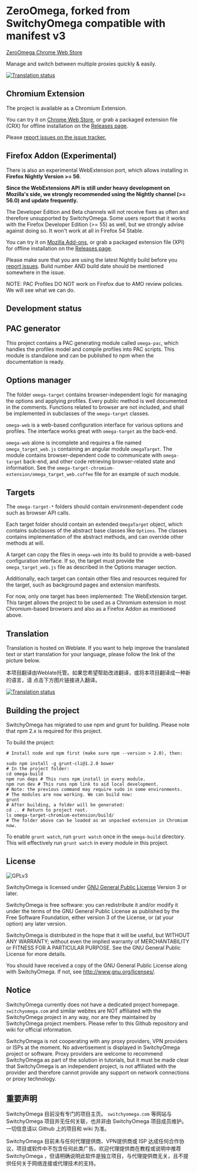 ZeroOmega, forked from SwitchyOmega compatible with manifest v3
============

[ZeroOmega Chrome Web Store](https://chromewebstore.google.com/detail/pfnededegaaopdmhkdmcofjmoldfiped)

Manage and switch between multiple proxies quickly & easily.

[![Translation status](https://hosted.weblate.org/widgets/switchyomega/-/svg-badge.svg)](https://hosted.weblate.org/engage/switchyomega/?utm_source=widget)

Chromium Extension
------------------
The project is available as a Chromium Extension.

You can try it on [Chrome Web Store](https://chrome.google.com/webstore/detail/padekgcemlokbadohgkifijomclgjgif),
or grab a packaged extension file (CRX) for offline installation on the [Releases page](https://github.com/FelisCatus/SwitchyOmega/releases).

Please [report issues on the issue tracker.](https://github.com/FelisCatus/SwitchyOmega/issues)

Firefox Addon (Experimental)
----------------------------

There is also an experimental WebExtension port, which allows installing in
**Firefox Nightly Version >= 56**.

**Since the WebExtensions API is still under heavy development on Mozilla's side,
we strongly recommended using the Nightly channel (>= 56.0) and update frequently.**

The Developer Edition and Beta channels will not receive fixes as often and
therefore unsupported by SwitchyOmega. Some users report that it works with the
Firefox Developer Edition (>= 55) as well, but we strongly advise against doing
so. It won't work at all in Firefox 54 Stable.

You can try it on [Mozilla Add-ons](https://addons.mozilla.org/en-US/firefox/addon/switchyomega/),
or grab a packaged extension file (XPI) for offline installation on the [Releases page](https://github.com/FelisCatus/SwitchyOmega/releases).

Please make sure that you are using the latest Nightly build before you
[report issues](https://github.com/FelisCatus/SwitchyOmega/issues).
Build number AND build date should be mentioned somewhere in the issue.

NOTE: PAC Profiles DO NOT work on Firefox due to AMO review policies. We will see what we can do.

Development status
------------------

## PAC generator
This project contains a PAC generating module called `omega-pac`, which handles
the profiles model and compile profiles into PAC scripts. This module is standalone
and can be published to npm when the documentation is ready.

## Options manager
The folder `omega-target` contains browser-independent logic for managing the
options and applying profiles. Every public method is well documented in the comments.
Functions related to browser are not included, and shall be implemented in subclasses
of the `omega-target` classes.

`omega-web` is a web-based configuration interface for various options and profiles.
The interface works great with `omega-target` as the back-end.

`omega-web` alone is incomplete and requires a file named `omega_target_web.js`
containing an angular module `omegaTarget`. The module contains browser-dependent
code to communicate with `omega-target` back-end, and other code retrieving
browser-related state and information.
See the `omega-target-chromium-extension/omega_target_web.coffee` file for an
example of such module.

## Targets
The `omega-target-*` folders should contain environment-dependent code such as
browser API calls.

Each target folder should contain an extended `OmegaTarget` object, which
contains subclasses of the abstract base classes like `Options`. The classes
contains implementation of the abstract methods, and can override other methods
at will.

A target can copy the files in `omega-web` into its build to provide a web-based
configuration interface. If so, the target must provide the `omega_target_web.js`
file as described in the Options manager section.

Additionally, each target can contain other files and resources required for the
target, such as background pages and extension manifests.

For now, only one target has been implemented: The WebExtension target.
This target allows the project to be used as a Chromium extension in most
Chromium-based browsers and also as a Firefox Addon as mentioned above.

## Translation

Translation is hosted on Weblate. If you want to help improve the translated
text or start translation for your language, please follow the link of the picture
below.

本项目翻译由Weblate托管。如果您希望帮助改进翻译，或将本项目翻译成一种新的语言，请
点击下方图片链接进入翻译。

[![Translation status](https://hosted.weblate.org/widgets/switchyomega/-/287x66-white.png)](https://hosted.weblate.org/engage/switchyomega/?utm_source=widget)

## Building the project

SwitchyOmega has migrated to use npm and grunt for building. Please note that
npm 2.x is required for this project.

To build the project:

    # Install node and npm first (make sure npm --version > 2.0), then:
    
    sudo npm install -g grunt-cli@1.2.0 bower
    # In the project folder:
    cd omega-build
    npm run deps # This runs npm install in every module.
    npm run dev # This runs npm link to aid local development.
    # Note: the previous command may require sudo in some environments.
    # The modules are now working. We can build now:
    grunt
    # After building, a folder will be generated:
    cd .. # Return to project root.
    ls omega-target-chromium-extension/build/
    # The folder above can be loaded as an unpacked extension in Chromium now.

To enable `grunt watch`, run `grunt watch` once in the `omega-build` directory.
This will effectively run `grunt watch` in every module in this project.

License
-------
![GPLv3](https://www.gnu.org/graphics/gplv3-127x51.png)

SwitchyOmega is licensed under [GNU General Public License](https://www.gnu.org/licenses/gpl.html) Version 3 or later.

SwitchyOmega is free software: you can redistribute it and/or modify
it under the terms of the GNU General Public License as published by
the Free Software Foundation, either version 3 of the License, or
(at your option) any later version.

SwitchyOmega is distributed in the hope that it will be useful,
but WITHOUT ANY WARRANTY; without even the implied warranty of
MERCHANTABILITY or FITNESS FOR A PARTICULAR PURPOSE.  See the
GNU General Public License for more details.

You should have received a copy of the GNU General Public License
along with SwitchyOmega.  If not, see <http://www.gnu.org/licenses/>.

Notice
------

SwitchyOmega currently does not have a dedicated project homepage. `switchyomega.com` and similar webites are NOT affiliated with the SwitchyOmega project in any way, nor are they maintained by SwitchyOmega project members. Please refer to this Github repository and wiki for official information.

SwitchyOmega is not cooperating with any proxy providers, VPN providers or ISPs at the moment. No advertisement is displayed in SwitchyOmega project or software. Proxy providers are welcome to recommend SwitchyOmega as part of the solution in tutorials, but it must be made clear that SwitchyOmega is an independent project, is not affiliated with the provider and therefore cannot provide any support on network connections or proxy technology.

重要声明
--------

SwitchyOmega 目前没有专门的项目主页。 `switchyomega.com` 等网站与 SwitchyOmega 项目并无任何关联，也并非由 SwitchyOmega 项目成员维护。一切信息请以 Github 上的项目和 wiki 为准。

SwitchyOmega 目前未与任何代理提供商、VPN提供商或 ISP 达成任何合作协议，项目或软件中不包含任何此类广告。欢迎代理提供商在教程或说明中推荐 SwitchyOmega ，但请明确说明此软件是独立项目，与代理提供商无关，且不提供任何关于网络连接或代理技术的支持。
